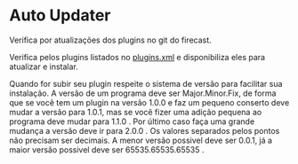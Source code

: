 # Auto Updater
Verifica por atualizações dos plugins no git do firecast. 

Verifica pelos plugins listados no [plugins.xml](https://github.com/rrpgfirecast/firecast/blob/master/Plugins/plugins.xml) e disponibiliza eles para atualizar e instalar. 

Quando for subir seu plugin respeite o sistema de versão para facilitar sua instalação. A versão de um programa deve ser Major.Minor.Fix, de forma que se você tem um plugin na versão 1.0.0 e faz um pequeno conserto deve mudar a versão para 1.0.1, mas se você fizer uma adição pequena ao programa deve mudar para 1.1.0 . Por último caso faça uma grande mudança a versão deve ir para 2.0.0 .
Os valores separados pelos pontos não precisam ser decimais. A menor versão possivel deve ser 0.0.1, já a maior versão possivel deve ser 65535.65535.65535 .
